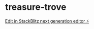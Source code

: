 # treasure-trove

[Edit in StackBlitz next generation editor ⚡️](https://stackblitz.com/~/github.com/rylxes/treasure-trove)
